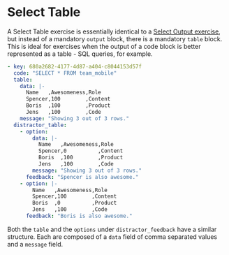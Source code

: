 # Select Table

A Select Table exercise is essentially identical to a [Select Output
exercise](select-output.md), but instead of a mandatory `output` block, there is
a mandatory `table` block. This is ideal for exercises when the output of a code
block is better represented as a table - SQL queries, for example.

```yaml
- key: 680a2682-4177-4d87-a404-c8044153d57f
  code: "SELECT * FROM team_mobile"
  table:
    data: |-
      Name   ,Awesomeness,Role
      Spencer,100        ,Content
      Boris  ,100        ,Product
      Jens   ,100        ,Code
    message: "Showing 3 out of 3 rows."
  distractor_table:
    - option:
        data: |-
          Name   ,Awesomeness,Role
          Spencer,0          ,Content
          Boris  ,100        ,Product
          Jens   ,100        ,Code
        message: "Showing 3 out of 3 rows."
      feedback: "Spencer is also awesome."
    - option: |-
        Name   ,Awesomeness,Role
        Spencer,100        ,Content
        Boris  ,0          ,Product
        Jens   ,100        ,Code
      feedback: "Boris is also awesome."
```

Both the `table` and the `options` under `distractor_feedback` have a similar
structure. Each are composed of a `data` field of comma separated values and a
`message` field.
